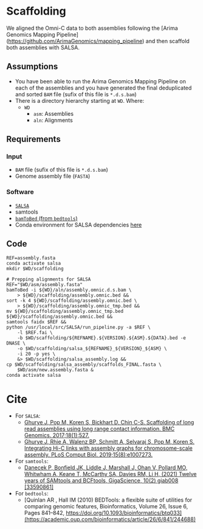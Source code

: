 # Scaffolding

 We aligned the Omni-C data to both assemblies following the [Arima Genomics Mapping Pipeline] (https://github.com/ArimaGenomics/mapping_pipeline) and then scaffold both assemblies with SALSA.

## Assumptions 

- You have been able to run the Arima Genomics Mapping Pipeline on each of the assemblies and you have generated the final deduplicated  and sorted `BAM` file (sufix of this file is `*.d.s.bam`)
- There is a directory hierarchy starting at `WD`. Where:
  - `WD`
      - `asm`: Assemblies
      - `aln`: Alignments

## Requirements

### Input

- `BAM` file (sufix of this file is `*.d.s.bam`)
- Genome assembly file (`FASTA`)

### Software

- [`SALSA`](https://github.com/marbl/SALSA)
- samtools
- [`bamToBed` (from `bedtools`)](https://bedtools.readthedocs.io/en/latest/content/tools/bamtobed.html)
- Conda environment for SALSA dependencies [here](https://github.com/ccgproject/ccgp_assembly/blob/main/workflows/conda_env/conda.env.salsa.yml)

## Code
 
```
REF=assembly.fasta
conda activate salsa
mkdir $WD/scaffolding

# Prepping alignments for SALSA
REF="$WD/asm/assembly.fasta"
bamToBed -i ${WD}/aln/assembly.omnic.d.s.bam \
    > ${WD}/scaffolding/assembly.omnic.bed &&
sort -k 4 ${WD}/scaffolding/assembly.omnic.bed \
    > ${WD}/scaffolding/assembly.omnic_tmp.bed &&
mv ${WD}/scaffolding/assembly.omnic_tmp.bed ${WD}/scaffolding/assembly.omnic.bed &&
samtools faidx $REF &&
python /usr/local/src/SALSA/run_pipeline.py -a $REF \
    -l $REF.fai \
    -b $WD/scaffolding/${REFNAME}.${VERSION}.${ASM}.${DATA}.bed -e DNASE \
    -o $WD/scaffolding/salsa_${REFNAME}_${VERSION}_${ASM} \
    -i 20 -p yes \
    &> $WD/scaffolding/salsa_assembly.log &&
cp $WD/scaffolding/salsa_assembly/scaffolds_FINAL.fasta \
    $WD/asm/new.assembly.fasta &
conda activate salsa
 ```
 
 
# Cite

- For `SALSA`:
  - [Ghurye   J, Pop   M, Koren   S, Bickhart   D, Chin   C-S.  Scaffolding of long read assemblies using long range contact information. BMC Genomics. 2017;18(1):527.](https://bmcgenomics.biomedcentral.com/articles/10.1186/s12864-017-3879-z)
  - [Ghurye   J, Rhie   A, Walenz   BP, Schmitt   A, Selvaraj   S, Pop   M, Koren   S.  Integrating Hi-C links with assembly graphs for chromosome-scale assembly. PLoS Comput Biol. 2019;15(8):e1007273.](https://journals.plos.org/ploscompbiol/article?id=10.1371/journal.pcbi.1007273)
- For `samtools`:
  - [Danecek P, Bonfield JK, Liddle J, Marshall J, Ohan V, Pollard MO, Whitwham A, Keane T, McCarthy SA, Davies RM, Li H, (2021) Twelve years of SAMtools and BCFtools, GigaScience, 10(2) giab008 [33590861]](https://academic.oup.com/gigascience/article/10/2/giab008/6137722?login=true)
- For `bedtools`:
  - [Quinlan AR , Hall IM (2010) BEDTools: a flexible suite of utilities for comparing genomic features, Bioinformatics, Volume 26, Issue 6, Pages 841–842, https://doi.org/10.1093/bioinformatics/btq033](https://academic.oup.com/bioinformatics/article/26/6/841/244688)  
